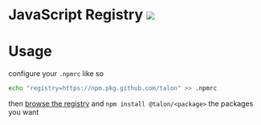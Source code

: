 # JavaScript Registry [![](https://github.com/talon/javascript-registry/workflows/release/badge.svg)](https://github.com/talon/javascript-registry/actions?query=workflow%3A%22release)

# Usage

configure your `.npmrc` like so

```sh
echo "registry=https://npm.pkg.github.com/talon" >> .npmrc
```

then [browse the registry](https://github.com/talon/javascript-registry/packages) and `npm install @talon/<package>` the packages you want
